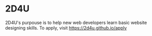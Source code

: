 # 2D4U

2D4U's purpouse is to help new web developers learn basic website designing skills. To apply, visit https://2d4u.github.io/apply
